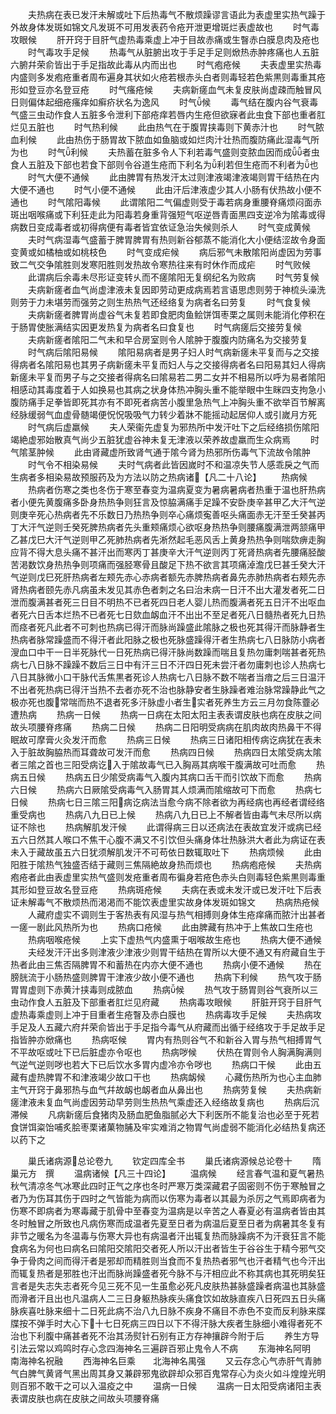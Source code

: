 <!-- { "loadSidebar": true } -->
　　夫热病在表已发汗未解或吐下后热毒气不散烦躁谬言语此为表虚里实热气躁于外故身体发斑如锦文凡发斑不可用发表药令疮开泄更增斑烂表虚故也
　　时气毒攻眼候
　　肝开窍于目肝气虚热毒乘虚上冲于目故赤痛或生瞖赤白膜息肉及疮也
　　时气毒攻手足候
　　热毒气从脏腑出攻于手足手足则焮热赤肿疼痛也人五脏六腑幷荣俞皆出于手足指故此毒从内而出也
　　时气疱疮候
　　夫表虚里实热毒内盛则多发疱疮重者周布遍身其状如火疮若根赤头白者则毒轻若色紫黒则毒重其疮形如登豆亦名登豆疮
　　时气瘙疮候
　　夫病新瘥血气未复皮肤尚虚疎而触冒风日则偏体起细疮瘙痒如癣疥状名为逸风
　　时气候
　　毒气结在腹内谷气衰毒气盛三虫动作食人五脏多令泄利下部疮痒若唇内生疮但欲寐者此虫食下部也重者肛烂见五脏也
　　时气热利候
　　此由热气在于腹胃挟毒则下黄赤汁也
　　时气脓血利候
　　此由热伤于肠胃故下脓血如鱼脑或如烂肉汁壮热而腹防痛此湿毒气所为也
　　时气利候
　　夫热蓄在脏多令人下利若毒气盛则变脓血因而成者虫食人五脏及下部也若食下部则令谷道生疮而下利名为利若但生疮而不利者为也
　　时气大便不通候
　　此由脾胃有热发汗太过则津液竭津液竭则胃干结热在内大便不通也
　　时气小便不通候
　　此由汗后津液虚少其人小肠有伏热故小便不通也
　　时气隂阳毒候
　　此谓隂阳二气偏虚则受于毒若病身重腰脊痛烦闷面赤斑出咽喉痛或下利狂走此为阳毒若身重背强短气呕逆唇青面黒四支逆冷为隂毒或得病数日变成毒者或初得病便有毒者皆宜依证急治失候则杀人
　　时气变成黄候
　　夫时气病湿毒气盛蓄于脾胃脾胃有热则新谷郁蒸不能消化大小便结涩故令身面变黄或如橘柚或如桃枝色
　　时气变成疟候
　　病后邪气未散隂阳尚虚因为劳事致二气交争隂胜则发寒阳胜则发热故令寒热往来有时休作而成疟
　　时气败候
　　此谓病后余毒未尽形证变转乆而不瘥隂阳无复纲纪名为败病
　　时气劳复候
　　夫病新瘥者血气尚虚津液未复因即劳动更成病焉若言语思虑则劳于神梳头澡洗则劳于力未堪劳而强劳之则生热热气还经络复为病者名曰劳复
　　时气食复候
　　夫病新瘥者脾胃尚虚谷气未复若即食肥肉鱼鲙饼饵枣栗之属则未能消化停积在于肠胃使胀满结实因更发热复为病者名曰食复也
　　时气病瘥后交接劳复候
　　夫病新瘥者隂阳二气未和早合房室则令人隂肿于腹腹内防痛名为交接劳复
　　时气病后隂阳易候
　　隂阳易病者是男子妇人时气病新瘥未平复而与之交接得病者名隂阳易也其男子病新瘥未平复而妇人与之交接得病者名曰阳易其妇人得病新瘥未平复而男子与之交接者得病名曰隂易若二男二女并不相易所以呼为易者隂阳相感动其毒度着于人如换易也其病之状身体热冲胸头重不能举眼中生眯四支拘急小腹防痛手足拳皆即死其亦有不即死者病苦小腹里急热气上冲胸头重不欲举百节解离经脉缓弱气血虚骨髄竭便怳怳吸吸气力转少着牀不能摇动起居仰人或引嵗月方死
　　时气病后虚羸候
　　夫人荣衞先虚复为邪热所中发汗吐下之后经络损伤隂阳竭絶虚邪始散真气尚少五脏犹虚谷神未复无津液以荣养故虚羸而生众病焉
　　时气隂茎肿候
　　此由肾藏虚所致肾气通于隂今肾为热邪所伤毒气下流故令隂肿
　　时气令不相染易候
　　夫时气病者此皆因嵗时不和温凉失节人感乖戾之气而生病者多相染易故预服药及为方法以防之热病诸【凡二十八论】
　　热病候
　　热病者伤寒之类也冬伤于寒至春变为温病夏变为暑病暑病者热重于温也肝热病者小便先黄腹痛多卧身热热争则狂言及惊脇满痛手足躁不安卧庚辛甚甲乙大汗气逆则庚辛死心热病者先不乐数日乃热热争则卒心痛烦寃善呕头痛面赤无汗至壬癸甚丙丁大汗气逆则壬癸死脾热病者先头重颊痛烦心欲呕身热热争则腰痛腹满泄两颔痛甲乙甚戊巳大汗气逆则甲乙死肺热病者先淅然起毛恶风舌上黄身热热争则喘欬痹走胸应背不得大息头痛不甚汗出而寒丙丁甚庚辛大汗气逆则丙丁死肾热病者先腰痛胫酸苦渇数饮身热热争则项痛而强胫寒骨且酸足下热不欲言其项痛淖澹戊巳甚壬癸大汗气逆则戊巳死肝热病者左颊先赤心赤病者额先赤脾热病者鼻先赤肺热病者右颊先赤肾热病者颐先赤凡病虽未发见其赤色者刺之名曰治未病一日汗不出大灌发者死二日泄而腹满甚者死三日目不明热不已者死四日老人婴儿热而腹满者死五日汗不出呕血者死六日舌本烂热不已者死七日欬血衂血汗不出出不至足者死八日髓热者死九日热而痉者死凡此者不可刺也热病已得汗而脉尚躁盛此隂脉之极也死其得汗而脉静者生热病者脉常躁盛而不得汗者此阳脉之极也死脉盛躁得汗者生热病七八日脉防小病者溲血口中干一日半死脉代一日死热病已得汗脉尚数躁而喘且复热勿庸刺喘甚者死热病七八日脉不躁躁不数后三日中有汗三日不汗四日死未尝汗者勿庸刺也诊人热病七八日其脉微小口干脉代舌焦黒者死诊人热病七八日脉不数不喘者当瘖之后三日温汗不出者死热病已得汗当热不去者亦死不治也脉静安者生脉躁者难治脉常躁静此气之极亦死也腹常喘而热不退者死多汗脉虚小者生实者死养生方云三月勿食陈虀必遭热病
　　热病一日候
　　热病一日病在太阳太阳主表表谓皮肤也病在皮肤之间故头项腰脊疼痛
　　热病二日候
　　热病二日阳明受病病在肌肉故肉热鼻干不得眠故可摩膏火灸发汗而愈
　　热病三日候
　　热病三日诸阳相传病讫病犹在表未入于脏故胸脇热而耳聋故可发汗而愈
　　热病四日候
　　热病四日太隂受病太隂者三隂之首也三阳受病讫入于隂故毒气已入胸鬲其病喉干腹满故可吐而愈
　　热病五日候
　　热病五日少隂受病毒气入腹内其病口舌干而引饮故下而愈
　　热病六日候
　　热病六日厥隂受病毒气入肠胃其人烦满而隂缩故可下而愈
　　热病七日候
　　热病七日三隂三阳病讫病法当愈今病不除者欲为再经病也再经者谓经络重受病也
　　热病八九日已上候
　　热病八九日已上不解者皆由毒气未尽所以病证不除也
　　热病解肌发汗候
　　此谓得病三日以还病法在表故宜发汗或病已经五六日然其人喉口不焦干心腹不满又不引饮但头痛身体壮热脉洪大者此为病证在表未入于藏故虽五六日犹须解肌发汗不可苟依日数辄取吐下
　　热病烦候
　　此由阳胜于隂热气独盛否结于藏则三焦隔絶故身热而烦也
　　热病疱疮候
　　夫热病疱疮者此由表虚里实热气盛则发疮重者周布徧身若疮色赤头白则毒轻色紫黒则毒重其形如登豆故名登豆疮
　　热病斑疮候
　　夫病在表或未发汗或已发汗吐下后表证未解毒气不散烦热而渇渇而不能饮表虚里实故身体发斑如锦文
　　热病热疮候
　　人藏府虚实不调则生于客热表有风湿与热气相搏则身体生疮痒痛而脓汁出甚者一瘥一剧此风热所为也
　　热病口疮候
　　此由脾藏有热冲于上焦故口生疮也
　　热病咽喉疮候
　　上实下虚热气内盛熏于咽喉故生疮也
　　热病大便不通候
　　夫经发汗汗出多则津液少津液少则胃干结热在胃所以大便不通又有府藏自生于热者此由三焦否隔脾胃不和蓄热在内亦大便不通也
　　热病小便不通候
　　热在膀胱流于小肠热盛则脾胃干津液少故小便不通也
　　热病下利候
　　热气攻于肠胃胃虚则下赤黄汁挟毒则成脓血
　　热病候
　　热气攻于肠胃则谷气衰所以三虫动作食人五脏及下部重者肛烂见府藏
　　热病毒攻眼候
　　肝脏开窍于目肝气虚热毒乘虚则上冲于目重者生疮瞖及赤白膜也
　　热病毒攻手足候
　　夫热病攻手足及人五藏六府幷荣俞皆出于手足指今毒气从府藏而出循于经络攻于手足故手足指皆肿亦焮痛也
　　热病呕候
　　胃内有热则谷气不和新谷入胃与热气相搏胃气不平故呕或吐下已后脏虚亦令呕也
　　热病哕候
　　伏热在胃则令人胸满胸满则气逆气逆则哕也若大下已后饮水多胃内虚冷亦令哕也
　　热病口干候
　　此由五藏有虚热脾胃不和津液竭少故口干也
　　热病衂候
　　心藏伤热所为也心主血肺主气开窍于鼻邪热与血气幷故衂也衂者血从鼻出也
　　热病劳复候
　　夫热病新瘥津液未复血气尚虚因劳动早劳则生热热气乘虚还入经络故复病也
　　热病后沉滞候
　　凡病新瘥后食猪肉及肠血肥鱼脂腻必大下利医所不能复治也必至于死若食饼饵粢饴哺炙脍枣栗诸菓物脯及牢实难消之物胃气尚虚弱不能消化必结热复病还以药下之

　　巢氏诸病源总论卷九
　　钦定四库全书
　　巢氏诸病源候总论卷十
　　隋　巢元方　撰
　　温病诸候【凡三十四论】
　　温病候
　　经言春气温和夏气暑热秋气清凉冬气冰寒此四时正气之序也冬时严寒万类深藏君子固密则不伤于寒触冒之者乃为伤耳其伤于四时之气皆能为病而以伤寒为毒者以其最为杀厉之气焉即病者为伤寒不即病者为寒毒藏于肌骨中至春变为温病是以辛苦之人春夏必有温病者皆由其冬时触冒之所致也凡病伤寒而成温者先夏至日者为病温后夏至日者为病暑其冬复有非节之暖名为冬温毒与伤寒大异也有病温者汗出辄复热而脉躁病不为汗衰狂言不能食病名为何也曰病名曰隂阳交隂阳交者死人所以汗出者皆生于谷谷生于精今邪气交争于骨肉之间而得汗者是邪却而精胜则当食而不复热热者邪气也汗者精气也今汗出而辄复热者是邪胜也汗出而脉尚躁盛者死今脉不与汗相应此不称其病也其死明矣狂言者是失志失志者死今见三死不见一生虽愈必死凡皮肤热甚脉盛躁者病温也其脉盛而滑者汗且出也凡温病人二三日身躯热脉疾头痛食饮如故脉直疾八日死四五日头痛脉疾喜吐脉来细十二日死此病不治八九日脉不疾身不痛目不赤色不变而反利脉来牒牒按不弹手时大心下十七日死病三四日以下不得汗脉大疾者生脉细小难得者死不治也下利腹中痛甚者死不治其汤熨针石别有正方存神攘辟今附于后
　　养生方导引法云常以鸡鸣时存心念四海神名三遍辟百邪止鬼令人不病
　　东海神名阿明　　南海神名祝融
　　西海神名巨乘　　北海神名禺强
　　又云存念心气赤肝气青肺气白脾气黄肾气黑出周其身又兼辟邪鬼欲辟却众邪百鬼常存心为炎火如斗煌煌光明则百邪不敢干之可以入温疫之中
　　温病一日候
　　温病一日太阳受病诸阳主表表谓皮肤也病在皮肤之间故头项腰脊痛
